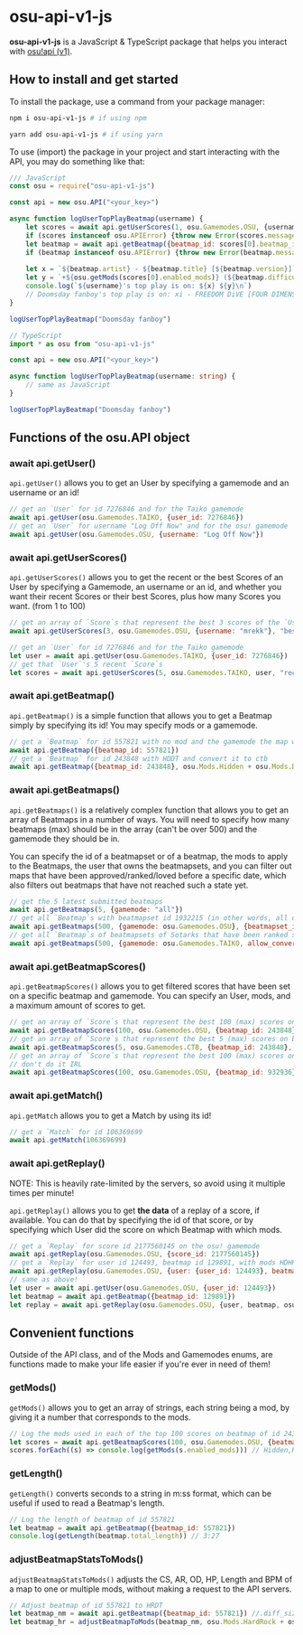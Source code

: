 # osu-api-v1-js

**osu-api-v1-js** is a JavaScript & TypeScript package that helps you interact with [osu!api (v1)](https://github.com/ppy/osu-api/wiki).

## How to install and get started

To install the package, use a command from your package manager:

```bash
npm i osu-api-v1-js # if using npm
```
```bash
yarn add osu-api-v1-js # if using yarn
```

To use (import) the package in your project and start interacting with the API, you may do something like that:

```javascript
/// JavaScript
const osu = require("osu-api-v1-js")

const api = new osu.API("<your_key>")

async function logUserTopPlayBeatmap(username) {
	let scores = await api.getUserScores(1, osu.Gamemodes.OSU, {username}, "best")
	if (scores instanceof osu.APIError) {throw new Error(scores.message)}
	let beatmap = await api.getBeatmap({beatmap_id: scores[0].beatmap_id}, scores[0].enabled_mods)
	if (beatmap instanceof osu.APIError) {throw new Error(beatmap.message)}
	
	let x = `${beatmap.artist} - ${beatmap.title} [${beatmap.version}]`
	let y = `+${osu.getMods(scores[0].enabled_mods)} (${beatmap.difficultyrating}*)`
	console.log(`${username}'s top play is on: ${x} ${y}\n`)
	// Doomsday fanboy's top play is on: xi - FREEDOM DiVE [FOUR DIMENSIONS] +HardRock (8.0688*)
}

logUserTopPlayBeatmap("Doomsday fanboy")
```

```typescript
// TypeScript
import * as osu from "osu-api-v1-js"

const api = new osu.API("<your_key>")

async function logUserTopPlayBeatmap(username: string) {
	// same as JavaScript
}

logUserTopPlayBeatmap("Doomsday fanboy")
```
## Functions of the osu.API object

### await api.getUser()

`api.getUser()` allows you to get an User by specifying a gamemode and an username or an id!

```javascript
// get an `User` for id 7276846 and for the Taiko gamemode
await api.getUser(osu.Gamemodes.TAIKO, {user_id: 7276846})
// get an `User` for username "Log Off Now" and for the osu! gamemode
await api.getUser(osu.Gamemodes.OSU, {username: "Log Off Now"})
```

### await api.getUserScores()

`api.getUserScores()` allows you to get the recent or the best Scores of an User by specifying a Gamemode, an username or an id, and whether you want their recent Scores or their best Scores, plus how many Scores you want. (from 1 to 100)

```javascript
// get an array of `Score`s that represent the best 3 scores of the `User` with username "mrekk"
await api.getUserScores(3, osu.Gamemodes.OSU, {username: "mrekk"}, "best")

// get an `User` for id 7276846 and for the Taiko gamemode
let user = await api.getUser(osu.Gamemodes.TAIKO, {user_id: 7276846})
// get that `User`'s 5 recent `Score`s
let scores = await api.getUserScores(5, osu.Gamemodes.TAIKO, user, "recent")
```

### await api.getBeatmap()

`api.getBeatmap()` is a simple function that allows you to get a Beatmap simply by specifying its id! You may specify mods or a gamemode.

```javascript
// get a `Beatmap` for id 557821 with no mod and the gamemode the map was made for
await api.getBeatmap({beatmap_id: 557821})
// get a `Beatmap` for id 243848 with HDDT and convert it to ctb
await api.getBeatmap({beatmap_id: 243848}, osu.Mods.Hidden + osu.Mods.DoubleTime, osu.Gamemodes.CATCH)
```

### await api.getBeatmaps()

`api.getBeatmaps()` is a relatively complex function that allows you to get an array of Beatmaps in a number of ways. You will need to specify how many beatmaps (max) should be in the array (can't be over 500) and the gamemode they should be in.

You can specify the id of a beatmapset or of a beatmap, the mods to apply to the Beatmaps, the user that owns the beatmapsets, and you can filter out maps that have been approved/ranked/loved before a specific date, which also filters out beatmaps that have not reached such a state yet.

```javascript
// get the 5 latest submitted beatmaps
await api.getBeatmaps(5, {gamemode: "all"})
// get all `Beatmap`s with beatmapset id 1932215 (in other words, all of its difficulties)
await api.getBeatmaps(500, {gamemode: osu.Gamemodes.OSU}, {beatmapset_id: 1932215})
// get all `Beatmap`s of beatmapsets of Sotarks that have been ranked since 2023 and convert them to the taiko gamemode
await api.getBeatmaps(500, {gamemode: osu.Gamemodes.TAIKO, allow_converts: true}, undefined, undefined, {username: "Sotarks"}, new Date("2023"))
```

### await api.getBeatmapScores()

`api.getBeatmapScores()` allows you to get filtered scores that have been set on a specific beatmap and gamemode. You can specify an User, mods, and a maximum amount of scores to get.

```javascript
// get an array of `Score`s that represent the best 100 (max) scores on beatmap with id 243848 on the osu! gamemode
await api.getBeatmapScores(100, osu.Gamemodes.OSU, {beatmap_id: 243848})
// get an array of `Score`s that represent the best 5 (max) scores on beatmap with id 243848 with flashlight on the ctb gamemode
await api.getBeatmapScores(5, osu.Gamemodes.CTB, {beatmap_id: 243848}, osu.Mods.Flashlight, undefined)
// get an array of `Score`s that represent the best 100 (max) scores on beatmap with id 932936 from user with id 7276846 on the osu! gamemode
// don't do it IRL
await api.getBeatmapScores(100, osu.Gamemodes.OSU, {beatmap_id: 932936}, undefined, {user_id: 7276846})
```

### await api.getMatch()

`api.getMatch` allows you to get a Match by using its id!

```javascript
// get a `Match` for id 106369699
await api.getMatch(106369699)
```

### await api.getReplay()

NOTE: This is heavily rate-limited by the servers, so avoid using it multiple times per minute!

`api.getReplay()` allows you to get **the data** of a replay of a score, if available. You can do that by specifying the id of that score, or by specifying which User did the score on which Beatmap with which mods.

```javascript
// get a `Replay` for score id 2177560145 on the osu! gamemode
await api.getReplay(osu.Gamemodes.OSU, {score_id: 2177560145})
// get a `Replay` for user id 124493, beatmap id 129891, with mods HDHR
await api.getReplay(osu.Gamemodes.OSU, {user: {user_id: 124493}, beatmap: {beatmap_id: 129891}, osu.Mods.Hidden + osu.Mods.HardRock})
// same as above!
let user = await api.getUser(osu.Gamemodes.OSU, {user_id: 124493})
let beatmap = await api.getBeatmap({beatmap_id: 129891})
let replay = await api.getReplay(osu.Gamemodes.OSU, {user, beatmap, osu.Mods.Hidden + osu.Mods.HardRock})
```

## Convenient functions

Outside of the API class, and of the Mods and Gamemodes enums, are functions made to make your life easier if you're ever in need of them!

### getMods()

`getMods()` allows you to get an array of strings, each string being a mod, by giving it a number that corresponds to the mods.

```javascript
// Log the mods used in each of the top 100 scores on beatmap of id 243848
let scores = await api.getBeatmapScores(100, osu.Gamemodes.OSU, {beatmap_id: 243848})
scores.forEach((s) => console.log(getMods(s.enabled_mods))) // Hidden,HardRock,FlashLight (for 1st iteration)
```

### getLength()

`getLength()` converts seconds to a string in m:ss format, which can be useful if used to read a Beatmap's length.

```javascript
// Log the length of beatmap of id 557821
let beatmap = await api.getBeatmap({beatmap_id: 557821})
console.log(getLength(beatmap.total_length)) // 3:27
```

### adjustBeatmapStatsToMods()

`adjustBeatmapStatsToMods()` adjusts the CS, AR, OD, HP, Length and BPM of a map to one or multiple mods, without making a request to the API servers.

```javascript
// Adjust beatmap of id 557821 to HRDT
let beatmap_nm = await api.getBeatmap({beatmap_id: 557821}) //.diff_size = 4 (circle size / CS)
let beatmap_hr = adjustBeatmapToMods(beatmap_nm, osu.Mods.HardRock + osu.Mods.DoubleTime) //.diff_size = 5.2 (circle size / CS)
```
